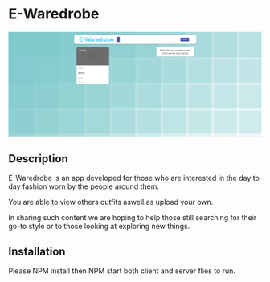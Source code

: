 # E-Waredrobe

![E-Waredrobe](https://github.com/CharlesTran96/Project-3/blob/main/e-waredrobe.jpg?raw=true)

## Description
E-Waredrobe is an app developed for those who are interested in the day to day fashion worn by the people around them.

You are able to view others outfits aswell as upload your own.

In sharing such content we are hoping to help those still searching for their go-to style or to those looking at exploring new things.

## Installation

Please NPM install then NPM start both client and server flies to run.


